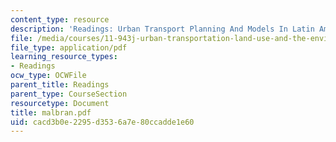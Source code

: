 ```yaml
---
content_type: resource
description: 'Readings: Urban Transport Planning And Models In Latin America'
file: /media/courses/11-943j-urban-transportation-land-use-and-the-environment-spring-2002/cacd3b0e2295d3536a7e80ccadde1e60_malbran.pdf
file_type: application/pdf
learning_resource_types:
- Readings
ocw_type: OCWFile
parent_title: Readings
parent_type: CourseSection
resourcetype: Document
title: malbran.pdf
uid: cacd3b0e-2295-d353-6a7e-80ccadde1e60
---
```

